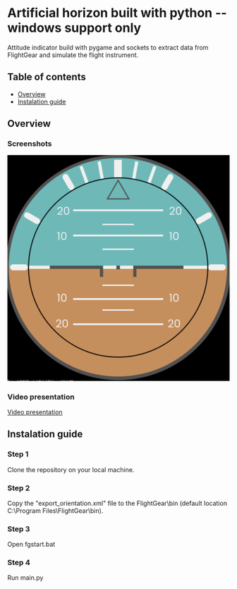 # Artificial horizon built with python -- windows support only

Attitude indicator build with pygame and sockets to extract data from FlightGear and simulate the flight instrument.

## Table of contents

- [Overview](#overview)
- [Instalation guide](#instalation-guide)

## Overview

### Screenshots

![](./screenshots/artificial_horizon.png)

### Video presentation

<a href="https://www.youtube.com/watch?v=vvVtxxDRwpI&ab_channel=Airdog" target="_blank">Video presentation</a>

## Instalation guide

### Step 1

Clone the repository on your local machine.

### Step 2

Copy the "export_orientation.xml" file to the FlightGear\bin (default location C:\Program Files\FlightGear\bin).

### Step 3

Open fgstart.bat

### Step 4

Run main.py

